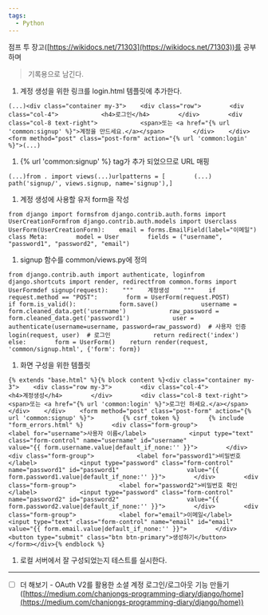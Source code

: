 ```yaml
---
tags:
  - Python
---
```


 
 점프 투 장고([https://wikidocs.net/71303](https://wikidocs.net/71303))를 공부하며  
> 기록용으로 남긴다.

1. 계정 생성을 위한 링크를 login.html 템플릿에 추가한다.

```
(...)<div class="container my-3">    <div class="row">        <div class="col-4">            <h4>로그인</h4>        </div>        <div class="col-8 text-right">            <span>또는 <a href="{% url 'common:signup' %}">계정을 만드세요.</a></span>        </div>    </div>    <form method="post" class="post-form" action="{% url 'common:login' %}">(...)
```

1. {% url 'common:signup' %} tag가 추가 되었으므로 URL 매핑

```
(...)from . import views(...)urlpatterns = [		(...)		path('signup/', views.signup, name='signup'),]
```

1. 계정 생성에 사용할 유저 form을 작성

```
from django import formsfrom django.contrib.auth.forms import UserCreationFormfrom django.contrib.auth.models import Userclass UserForm(UserCreationForm):    email = forms.EmailField(label="이메일")    class Meta:        model = User        fields = ("username", "password1", "password2", "email")
```

1. signup 함수를 common/views.py에 정의

```
from django.contrib.auth import authenticate, loginfrom django.shortcuts import render, redirectfrom common.forms import UserFormdef signup(request):    """    계정생성    """    if request.method == "POST":        form = UserForm(request.POST)        if form.is_valid():            form.save()            username = form.cleaned_data.get('username')            raw_password = form.cleaned_data.get('password1')            user = authenticate(username=username, password=raw_password)  # 사용자 인증            login(request, user)  # 로그인            return redirect('index')    else:        form = UserForm()    return render(request, 'common/signup.html', {'form': form})
```

1. 화면 구성을 위한 템플릿

```
{% extends "base.html" %}{% block content %}<div class="container my-3">    <div class="row my-3">        <div class="col-4">            <h4>계정생성</h4>        </div>        <div class="col-8 text-right">            <span>또는 <a href="{% url 'common:login' %}">로그인 하세요.</a></span>        </div>    </div>    <form method="post" class="post-form" action="{% url 'common:signup' %}">        {% csrf_token %}        {% include "form_errors.html" %}        <div class="form-group">            <label for="username">사용자 이름</label>            <input type="text" class="form-control" name="username" id="username"                   value="{{ form.username.value|default_if_none:'' }}">        </div>        <div class="form-group">            <label for="password1">비밀번호</label>            <input type="password" class="form-control" name="password1" id="password1"                   value="{{ form.password1.value|default_if_none:'' }}">        </div>        <div class="form-group">            <label for="password2">비밀번호 확인</label>            <input type="password" class="form-control" name="password2" id="password2"                   value="{{ form.password2.value|default_if_none:'' }}">        </div>        <div class="form-group">            <label for="email">이메일</label>            <input type="text" class="form-control" name="email" id="email"                   value="{{ form.email.value|default_if_none:'' }}">        </div>        <button type="submit" class="btn btn-primary">생성하기</button>    </form></div>{% endblock %}
```

1. 로컬 서버에서 잘 구성되었는지 테스트를 실시한다.

  

---

- [ ] 더 해보기 - OAuth V2를 활용한 소셜 계정 로그인/로그아웃 기능 만들기 ([https://medium.com/chanjongs-programming-diary/django/home](https://medium.com/chanjongs-programming-diary/django/home))